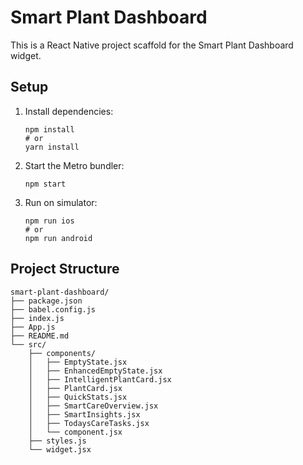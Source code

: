 # Smart Plant Dashboard

This is a React Native project scaffold for the Smart Plant Dashboard widget.

## Setup

1. Install dependencies:
   ```
   npm install
   # or
   yarn install
   ```
2. Start the Metro bundler:
   ```
   npm start
   ```
3. Run on simulator:
   ```
   npm run ios
   # or
   npm run android
   ```

## Project Structure

```
smart-plant-dashboard/
├── package.json
├── babel.config.js
├── index.js
├── App.js
├── README.md
└── src/
    ├── components/
    │   ├── EmptyState.jsx
    │   ├── EnhancedEmptyState.jsx
    │   ├── IntelligentPlantCard.jsx
    │   ├── PlantCard.jsx
    │   ├── QuickStats.jsx
    │   ├── SmartCareOverview.jsx
    │   ├── SmartInsights.jsx
    │   ├── TodaysCareTasks.jsx
    │   └── component.jsx
    ├── styles.js
    └── widget.jsx
```
